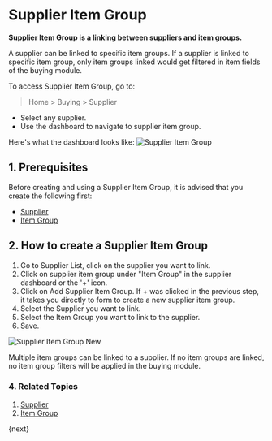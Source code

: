 <!-- add-breadcrumbs -->
# Supplier Item Group
**Supplier Item Group is a linking between suppliers and item groups.**

A supplier can be linked to specific item groups. If a supplier is linked to specific item group, only item groups linked would get filtered in item fields of the buying module.

To access Supplier Item Group, go to:
> Home > Buying > Supplier

* Select any supplier.
* Use the dashboard to navigate to supplier item group.

Here's what the dashboard looks like:
<img class="screenshot" alt="Supplier Item Group" src="{{docs_base_url}}/assets/img/buying/supplier-item-group-dashboard.png">

## 1. Prerequisites
Before creating and using a Supplier Item Group, it is advised that you create the following first:

* [Supplier](/docs/user/manual/en/buying/supplier)
* [Item Group](/docs/user/manual/en/stock/item-group)

## 2. How to create a Supplier Item Group
1. Go to Supplier List, click on the supplier you want to link.
1. Click on supplier item group under "Item Group" in the supplier dashboard or the '+' icon.
1. Click on Add Supplier Item Group. If + was clicked in the previous step, it takes you directly to form to create a new supplier item group.
1. Select the Supplier you want to link.
1. Select the Item Group you want to link to the supplier.
1. Save.

<img class="screenshot" alt="Supplier Item Group New" src="{{docs_base_url}}/assets/img/buying/supplier-item-group-new.gif">

Multiple item groups can be linked to a supplier. If no item groups are linked, no item group filters will be applied in the buying module.

### 4. Related Topics
1. [Supplier](/docs/user/manual/en/buying/supplier)
1. [Item Group](/docs/user/manual/en/stock/item-group)

{next}